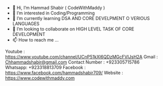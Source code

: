 - 👋 Hi, I’m Hammad Shabir ( CodeWithMaddy )
- 👀 I’m interested in Coding/Programming
- 🌱 I’m currently learning DSA AND CORE DEVELPMENT O VERIOUS LANGUAGES
- 💞️ I’m looking to collaborate on HIGH LEVEL TASK OF CORE DEVELOPMENT 
- 📫 How to reach me ...

Youtube : https://www.youtube.com/channel/UCnP51kXl6QDzMGcFVIJsH2A
Gmail : Chhammadshabir@gmail.com
Contact Number : +923305715786
Whatsapp: +923318813709
Facebook : https://www.facebook.com/hammadshabir709/
Website : https://www.codewithmaddy.com
<!---
Maddy709/Maddy709 is a ✨ special ✨ repository because its `README.md` (this file) appears on your GitHub profile.
You can click the Preview link to take a look at your changes.
--->
